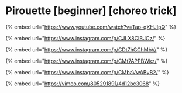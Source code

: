 # Pirouette \[beginner] \[choreo trick]

{% embed url="https://www.youtube.com/watch?v=Tap-qXHJIpQ" %}

{% embed url="https://www.instagram.com/p/CJLX8CIBJCz/" %}

{% embed url="https://www.instagram.com/p/CDt7hGChMbV/" %}

{% embed url="https://www.instagram.com/p/CMt7APPBWkz/" %}

{% embed url="https://www.instagram.com/p/CMbaVwAByB2/" %}

{% embed url="https://vimeo.com/805291891/4d12bc3068" %}
